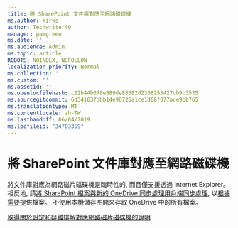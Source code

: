 ```yaml
---
title: 將 SharePoint 文件庫對應至網路磁碟機
ms.author: kirks
author: Techwriter40
manager: pamgreen
ms.date: ''
ms.audience: Admin
ms.topic: article
ROBOTS: NOINDEX, NOFOLLOW
localization_priority: Normal
ms.collection: ''
ms.custom: ''
ms.assetid: ''
ms.openlocfilehash: c22b44b078e889de88382d2368253427cb9b3535
ms.sourcegitcommit: 6d341637dbb14e90726a1ce1d68f077ace9bb765
ms.translationtype: MT
ms.contentlocale: zh-TW
ms.lasthandoff: 06/04/2019
ms.locfileid: "34703359"
---
```

# <a name="map-a-sharepoint-library-to-a-network-drive"></a>將 SharePoint 文件庫對應至網路磁碟機

將文件庫對應為網路磁片磁碟機是臨時性的, 而且僅支援透過 Internet Explorer。 相反地, 請[將 SharePoint 檔案與新的 OneDrive 同步處理用戶端同步處理](https://support.office.com/article/6de9ede8-5b6e-4503-80b2-6190f3354a88.aspx), 以[根據需要](https://support.office.com/article/0e6860d3-d9f3-4971-b321-7092438fb38e.aspx)提供檔案。 不使用本機儲存空間來存取 OneDrive 中的所有檔案。
  
[取得關於設定和疑難排解對應網路磁片磁碟機的說明](https://go.microsoft.com/fwlink/?linkid=872946)
  

